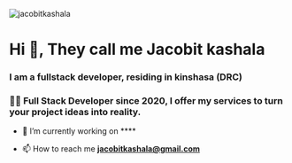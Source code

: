 <p align="left"> <img src="https://komarev.com/ghpvc/?username=jacobitkashala&label=Profile%20views&color=0e75b6&style=flat" alt="jacobitkashala" /> </p>

<h1 align="left">Hi 👋, They call me Jacobit kashala</h1>
<h3 align="left">
I am a fullstack developer, residing in kinshasa (DRC)</h3>
<h3 align="left">👨‍💻 Full Stack Developer since 2020, I offer my services to turn your project ideas into reality.</h3>


- 🔭 I’m currently working on ****

- 📫 How to reach me **jacobitkashala@gmail.com**
